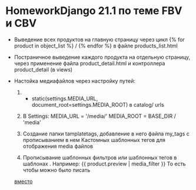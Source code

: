 # HomeworkDjango 21.1 по теме FBV и CBV
* Выведение всех продуктов на главную страницу через цикл {% for product in object_list %} / {% endfor %} в файле products_list.html

* Постраничное выведение каждого продукта на отдельную страницу, через применение файла product_detail.html и контроллера product_detail (в views)

* Настойка медиафайлов через настройку путей:
  
  1) + static(settings.MEDIA_URL, document_root=settings.MEDIA_ROOT) в catalog/ urls
        
  2) В Settings:
            MEDIA_URL = '/media/'
            MEDIA_ROOT = BASE_DIR / 'media'
     
  3) Создание папки tamplatetags, добавление в него файла my_tags  с прописыванием в нем Кастомных шаблонных тегов для отображения media  файлов
     
  4) Прописывание  шаблонных фильтров или  шаблонных тегов в шаблонах . Например: {{ product.preview | media_filter }}
     То есть чтобы можно было писать 
    <a href="{{ object.image|mymedia }}" />
     вместо 
    <a href="/media/{{ object.image }}" />
